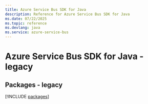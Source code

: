 ```yaml
---
title: Azure Service Bus SDK for Java
description: Reference for Azure Service Bus SDK for Java
ms.date: 07/22/2025
ms.topic: reference
ms.devlang: java
ms.service: azure-service-bus
---
```

# Azure Service Bus SDK for Java - legacy
## Packages - legacy
[!INCLUDE [packages](service-bus-index.md)]